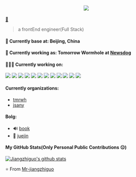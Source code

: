<h1 align="center">
  <img align="center" src="https://readme-typing-svg.herokuapp.com?font=Rubik&size=30&duration=6000&color=F30E0E&lines=Hello%2C+world!+💻+I'm+Jonathan"/>
</h1>

[📧](jiangzhiguo2010@live.com)

> a frontEnd engineer(Full Stack)

#### 📍 Currently base at: Beijing, China

#### 💼 Currently working as: Tomorrow Wormhole at [Newsdog](https://www.newsdogapp.com/)

#### 👨🏻‍💻 Currently working on:

<a src="https://www.javascript.com/"><img src="https://img.icons8.com/color/48/000000/javascript.png"/></a>
<a src="https://reactjs.org/"><img src="https://img.icons8.com/color/48/000000/react-native.png"/></a>
<a src="https://www.typescriptlang.org/"><img src="https://img.icons8.com/color/48/000000/typescript.png"/></a>
<a src="https://nodejs.org/"><img src="https://img.icons8.com/color/48/000000/nodejs.png"/></a>
<a src="https://www.mongodb.com/"><img src="https://img.icons8.com/color/48/000000/mongodb.png"/></a>
<a src="https://www.docker.com/"><img src="https://img.icons8.com/color/48/000000/docker.png"/></a>
<a src="https://visualstudio.microsoft.com/"><img src="https://img.icons8.com/color/48/000000/visual-studio.png"/></a>
<a src="https://www.npmjs.com/"><img src="https://img.icons8.com/color/48/000000/npm.png"/></a>
<a src="https://getbootstrap.com/"><img src="https://img.icons8.com/color/48/000000/bootstrap.png"/></a>
<a src="https://github.com/"><img src="https://img.icons8.com/color/48/000000/github--v1.png"/></a>
<a src="https://www.w3schools.com/css/"><img src="https://img.icons8.com/color/48/000000/css3.png"/></a>
<a src="https://www.w3schools.com/html/"><img src="https://img.icons8.com/color/48/000000/html-5.png"/></a>

#### Currently organizations:

- [tmrwh](https://github.com/tmrwh)
- [jsany](https://github.com/jsany)

#### Bolg:

- 🔊 [book](https://github.com/Mr-jiangzhiguo/book)
- 👥 [juejin](https://juejin.im/user/5bbc81526fb9a05d07195d26)

#### My GitHub Stats(Only Personal Public Contributions 😑)

[![Jiangzhiguo's github stats](https://github-readme-stats.vercel.app/api?username=Mr-jiangzhiguo&show_icons=true)](https://github.com/anuraghazra/github-readme-stats)

⭐️ From [Mr-jiangzhiguo](https://github.com/Mr-jiangzhiguo)

<!--
**Mr-jiangzhiguo/Mr-jiangzhiguo** is a ✨ _special_ ✨ repository because its `README.md` (this file) appears on your GitHub profile.

Here are some ideas to get you started:

- 🔭 I’m currently working on ...
- 🌱 I’m currently learning ...
- 👯 I’m looking to collaborate on ...
- 🤔 I’m looking for help with ...
- 💬 Ask me about ...
- 📫 How to reach me: ...
- 😄 Pronouns: ...
- ⚡ Fun fact: ...
-->
